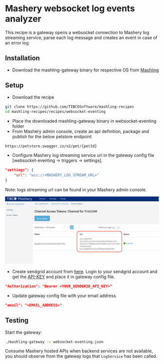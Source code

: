 # Mashery websocket log events analyzer
This recipe is a gateway opens a websocket connection to Mashery log streaming service, parse each log message and creates an event in case of an error log.

## Installation
* Download the mashling-gateway binary for respective OS from [Mashling](https://github.com/TIBCOSoftware/mashling/tree/master#installation-and-usage)

## Setup

* Download the recipe
```bash
git clone https://github.com/TIBCOSoftware/mashling-recipes
cd mashling-recipes/recipes/websocket-eventing
```
* Place the downloaded mashling-gateway binary in websocket-eventing folder
* From Mashery admin console, create an api definition, package and publish for the below petstore endpoint
```
https://petstore.swagger.io/v2/pet/{petId}
```
* Configure Mashery log streaming service url in the gateway config file [websocket-eventing -> triggers -> settings].

```json
"settings": {
    "url": "wss://<MASHERY_LOG_STREAM_URL>"
}
```
Note: logs streaming url can be found in your Mashery admin console.

![Screenshot for reference](mashery.png)

* Create sendgrid account from [here](https://signup.sendgrid.com/). Login to your sendgrid account and get the [API-KEY](https://app.sendgrid.com/settings/api_keys) and place it in gateway config file.
```json
"Authorization": "Bearer <YOUR_SENDGRID_API_KEY>"
```
* Update gateway config file with your email address.
```json
"email": "<EMAIL_ADDRESS>"
```
## Testing

Start the gateway:

```bash
./mashling-gateway -c websocket-eventing.json
```

Consume Mashery hosted APIs when backend services are not available, you should observe from the gateway logs that `LogService` has been called.